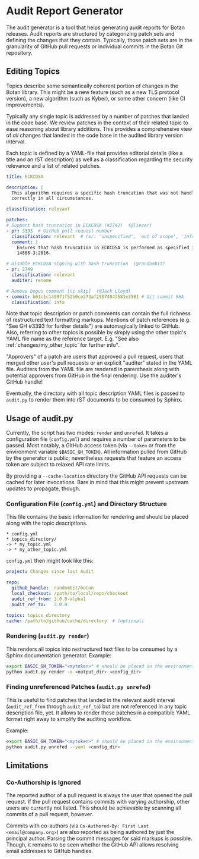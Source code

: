 # Audit Report Generator

The audit generator is a tool that helps generating audit reports for Botan
releases. Audit reports are structured by categorizing patch sets and defining
the changes that they contain. Typically, those patch sets are in the
granularity of GitHub pull requests or individual commits in the Botan Git
repository.

## Editing Topics

Topics describe some semantically coherent portion of changes in the Botan
library. This might be a new feature (such as a new TLS protocol version), a new
algorithm (such as Kyber), or some other concern (like CI improvements).

Typically any single topic is addressed by a number of patches that landed in
the code base. We review patches in the context of their related topic to ease
reasoning about library additions. This provides a comprehensive view of _all_
changes that landed in the code base in the audited library version interval.

Each topic is defined by a YAML-file that provides editorial details (like a
title and an rST description) as well as a classification regarding the security
relevance and a list of related patches.

```yaml
title: ECKCDSA

description: |
  This algorithm requires a specific hash truncation that was not handled
  correctly in all circumstances.

classification: relevant

patches:
# Support hash truncation in ECKCDSA (#2742)  (@lieser)
- pr: 3393  # GitHub pull request number
  classification: relevant  # (or: 'unspecified', 'out of scope', 'info', 'critical')
  comment: |
    Ensures that hash truncation in ECKCDSA is performed as specified in ISO
    14888-3:2016.

# Disable ECKCDSA signing with hash truncation  (@randombit)
- pr: 2749
  classification: relevant
  auditer: reneme

# Remove bogus comment [ci skip]  (@Jack Lloyd)
- commit: b61c1c149971f52b0ce273af29074843581e3581 # Git commit SHA
  classification: info
```

Note that topic description or patch comments can contain the full richness of
restructured text formatting markups. Mentions of patch references (e.g. "See GH
#3393 for further details") are automagically linked to GitHub. Also, referring
to other topics is possible by simply using the other topic's YAML file name as
the reference target. E.g. "See also :ref:\`changes/my_other_topic\` for further
info".

"Approvers" of a patch are users that approved a pull request, users that merged
other user's pull requests or an explicit "auditer" stated in the YAML file.
Auditers from the YAML file are rendered in parenthesis along with potential
approvers from GitHub in the final rendering. Use the auditer's GitHub handle!

Eventually, the directory with all topic description YAML files is passed to
`audit.py` to render them into rST documents to be consumed by Sphinx.

## Usage of audit.py

Currently, the script has two modes: `render` and `unrefed`. It takes a
configuration file (`config.yml`) and requires a number of parameters to be
passed. Most notably, a GitHub access token (via `--token` or from the
environment variable `$BASIC_GH_TOKEN`). All information pulled from GitHub by
the generator is public; nevertheless requests that feature an access token are
subject to relaxed API rate limits.

By providing a `--cache-location` directory the GitHub API requests can be
cached for later invocations. Bare in mind that this might prevent upstream
updates to propagate, though.

### Configuration File (`config.yml`) and Directory Structure

This file contains the basic information for rendering and should be placed
along with the topic descriptions.

```
* config.yml
* topics_directory/
-> * my_topic.yml
-> * my_other_topic.yml
```

`config.yml` then might look like this:

```yaml
project: Changes since last Audit

repo:
  github_handle:  randombit/botan
  local_checkout: /path/to/local/repo/checkout
  audit_ref_from: 3.0.0-alpha1
  audit_ref_to:   3.0.0

topics: topics_directory
cache: /path/to/github/cache/directory  # (optional)
```

### Rendering (`audit.py render`)

This renders all topics into restructured text files to be consumed by a Sphinx
documentation generator. Example:

```bash
export BASIC_GH_TOKEN="<mytoken>" # should be placed in the environment in some reasonable way
python audit.py render -o <output_dir> <config_dir>
```

### Finding unreferenced Patches (`audit.py unrefed`)

This is useful to find patches that landed in the relevant audit interval
(`audit_ref_from` through `audit_ref_to`) but are not referenced in any topic
description file, yet. It allows to render these patches in a compatible YAML
format right away to simplify the auditing workflow.

Example:

```bash
export BASIC_GH_TOKEN="<mytoken>" # should be placed in the environment in some reasonable way
python audit.py unrefed --yaml <config_dir>
```

## Limitations

### Co-Authorship is Ignored

The reported author of a pull request is always the user that opened the pull
request. If the pull request contains commits with varying authorship, other
users are currently not listed. This should be achievable by scanning all
commits of a pull request, however.

Commits with co-authors (via `Co-Authored-By: First Last <email@company.org>`)
are also reported as being authored by just the principal author. Parsing the
commit messages for said markups is possible. Though, it remains to be seen
whether the GitHub API allows resolving email addresses to GitHub handles.

